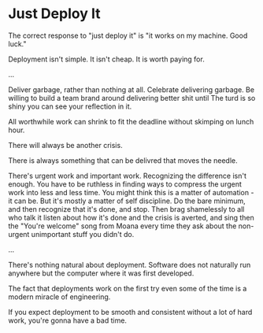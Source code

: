 # Just Deploy It

The correct response to "just deploy it" is "it works on my machine. Good luck."

Deployment isn't simple. It isn't cheap. It is worth paying for.

...

Deliver garbage, rather than nothing at all. Celebrate delivering garbage. Be willing to build a team brand around delivering better shit until The turd is so shiny you can see your reflection in it.

All worthwhile work can shrink to fit the deadline without skimping on lunch hour.

There will always be another crisis.

There is always something that can be delivred that moves the needle.

There's urgent work and important work. Recognizing the difference isn't enough. You have to be ruthless in finding ways to compress the urgent work into less and less time. You might think this is a matter of automation - it can be. But it's mostly a matter of self discipline. Do the bare minimum, and then recognize that it's done, and stop. Then brag shamelessly to all who talk it listen about how it's done and the crisis is averted, and sing then the "You're welcome" song from Moana every time they ask about the non-urgent unimportant stuff you didn't do.

...

There's nothing natural about deployment. Software does not naturally run anywhere but the computer where it was first developed.

The fact that deployments work on the first try even some of the time is a modern miracle of engineering.

If you expect deployment to be smooth and consistent without a lot of hard work, you're gonna have a bad time.



